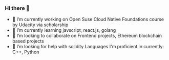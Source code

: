 ### Hi there 👋
- 🔭 I’m currently working on Open Suse Cloud Native Foundations course by Udacity via scholarship
- 🌱 I’m currently learning javscript, react.js, golang
- 👯 I’m looking to collaborate on Frontend projects, Ethereum blockchain based projects
- 🤔 I’m looking for help with solidity
Languages I'm proficient in currently: C++, Python
<!--
**RavjotSandhu/RavjotSandhu** is a ✨ _special_ ✨ repository because its `README.md` (this file) appears on your GitHub profile.

Here are some ideas to get you started:

- 🔭 I’m currently working on ...
- 🌱 I’m currently learning ...
- 👯 I’m looking to collaborate on ...
- 🤔 I’m looking for help with ...
- 💬 Ask me about ...
- 📫 How to reach me: ...
- 😄 Pronouns: ...
- ⚡ Fun fact: ...
-->
